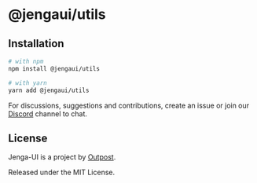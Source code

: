 # @jengaui/utils

## Installation

```sh
# with npm
npm install @jengaui/utils

# with yarn
yarn add @jengaui/utils
```

For discussions, suggestions and contributions, create an issue or join our [Discord](https://discord.gg/sHnHPnAPZj) channel to chat.

## License

Jenga-UI is a project by [Outpost](https://outpost.run).

Released under the MIT License.
